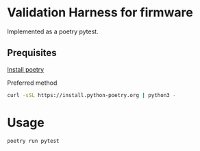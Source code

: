 Validation Harness for firmware
================================================================================
Implemented as a poetry pytest.


## Prequisites
[Install poetry](https://python-poetry.org/docs/#installing-with-the-official-installer)

Preferred method
```sh
curl -sSL https://install.python-poetry.org | python3 -
```

# Usage
```sh
poetry run pytest
```